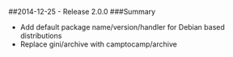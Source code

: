 ##2014-12-25 - Release 2.0.0
###Summary

* Add default package name/version/handler for Debian based distributions
* Replace gini/archive with camptocamp/archive
